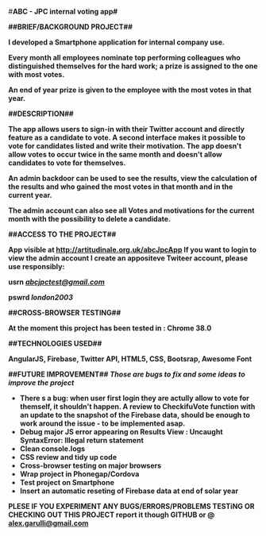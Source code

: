 #<b>ABC - JPC internal voting app#

##<b>BRIEF/BACKGROUND PROJECT</b>##

I developed a Smartphone application for internal company use. 

Every month all employees nominate top performing colleagues who distinguished themselves for the hard work; a prize is assigned to the one with most votes. 

An end of year prize is given to the employee with the most votes in that year. 

##<b>DESCRIPTION</b>##

The app allows users to sign-in with their Twitter account and directly feature as a candidate to vote. A second interface makes it possible to vote for candidates listed and write their motivation. The app doesn't allow votes to occur twice in the same month and doesn't allow candidates to vote for themselves. 

An admin backdoor can be used to see the results, view the calculation of the results and who gained the most votes in that month and in the current year. 

The admin account can also see all Votes and motivations for the current month with the possibility to delete a candidate.

##<b>ACCESS TO THE PROJECT</b>##

App visible at http://artitudinale.org.uk/abcJpcApp
If you want to login to view the admin account I create an appositeve Twiteer account, please use responsibly:

usrn <i>abcjpctest@gmail.com</i>

pswrd <i>london2003</i>

##<b>CROSS-BROWSER TESTING</b>##

At the moment this project has been tested in : Chrome 38.0

##<b>TECHNOLOGIES USED</b>##

AngularJS, Firebase, Twitter API, HTML5, CSS, Bootsrap, Awesome Font

##<b>FUTURE IMPROVEMENT</b>##
<i>Those are bugs to fix and some ideas to improve the project</i>
  - There s a bug: when user first login they are actully allow to vote for themself, it shouldn't happen.
    A review to CheckifuVote function with an update to the snapshot of the Firebase data, should be enough to
    work around the issue - to be implemented asap.
  - Debug major JS error appearing on Results View : Uncaught SyntaxError: Illegal return statement
  - Clean console.logs
  - CSS review and tidy up code
  - Cross-browser testing on major browsers
  - Wrap project in Phonegap/Cordova
  - Test project on Smartphone
  - Insert an automatic reseting of Firebase data at end of solar year
  
<b>PLESE IF YOU EXPERIMENT ANY BUGS/ERRORS/PROBLEMS TESTiNG OR CHECKING OUT THIS PROJECT</b> report it though GITHUB or @ alex.garulli@gmail.com
